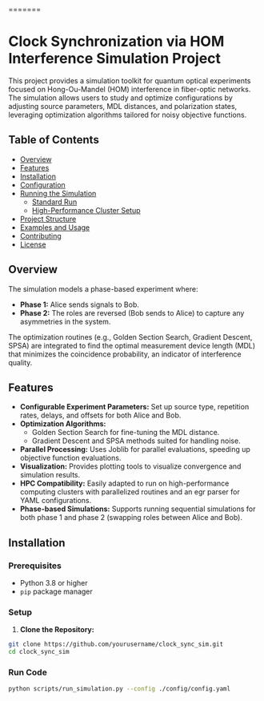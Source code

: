 =======
# Clock Synchronization via HOM Interference Simulation Project

This project provides a simulation toolkit for quantum optical experiments focused on Hong-Ou-Mandel (HOM) interference in fiber-optic networks. The simulation allows users to study and optimize configurations by adjusting source parameters, MDL distances, and polarization states, leveraging optimization algorithms tailored for noisy objective functions.

## Table of Contents

- [Overview](#overview)
- [Features](#features)
- [Installation](#installation)
- [Configuration](#configuration)
- [Running the Simulation](#running-the-simulation)
  - [Standard Run](#standard-run)
  - [High-Performance Cluster Setup](#high-performance-cluster-setup)
- [Project Structure](#project-structure)
- [Examples and Usage](#examples-and-usage)
- [Contributing](#contributing)
- [License](#license)

## Overview

The simulation models a phase-based experiment where:
- **Phase 1:** Alice sends signals to Bob.
- **Phase 2:** The roles are reversed (Bob sends to Alice) to capture any asymmetries in the system.

The optimization routines (e.g., Golden Section Search, Gradient Descent, SPSA) are integrated to find the optimal measurement device length (MDL) that minimizes the coincidence probability, an indicator of interference quality.

## Features

- **Configurable Experiment Parameters:** Set up source type, repetition rates, delays, and offsets for both Alice and Bob.
- **Optimization Algorithms:** 
  - Golden Section Search for fine-tuning the MDL distance.
  - Gradient Descent and SPSA methods suited for handling noise.
- **Parallel Processing:** Uses Joblib for parallel evaluations, speeding up objective function evaluations.
- **Visualization:** Provides plotting tools to visualize convergence and simulation results.
- **HPC Compatibility:** Easily adapted to run on high-performance computing clusters with parallelized routines and an egr parser for YAML configurations.
- **Phase-based Simulations:** Supports running sequential simulations for both phase 1 and phase 2 (swapping roles between Alice and Bob).

## Installation

### Prerequisites

- Python 3.8 or higher
- `pip` package manager

### Setup

1. **Clone the Repository:**

```bash
git clone https://github.com/yourusername/clock_sync_sim.git
cd clock_sync_sim
```

### Run Code
```bash
python scripts/run_simulation.py --config ./config/config.yaml
```

